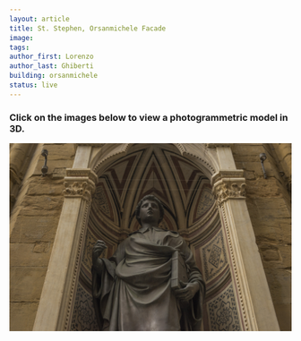 ```yaml
---
layout: article
title: St. Stephen, Orsanmichele Facade
image: 
tags:
author_first: Lorenzo
author_last: Ghiberti
building: orsanmichele
status: live
---
```

<article>
     <h3>Click on the images below to view a photogrammetric model in 3D.</h3>
     <a href="https://sketchfab.com/3d-models/lorenzo-ghiberti-st-stephen-test-2-8a846fb7c29a42d6afbf0f8225db0e75" title="Redirect to St. Stephen Model">
    <img src="/assets/images/stephenorsanmichele.jpg" alt="St. Stephen" />

